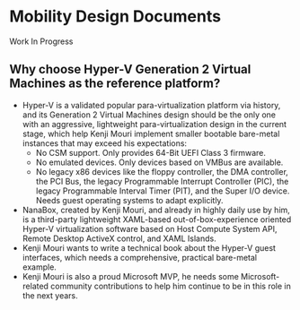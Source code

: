 ﻿# Mobility Design Documents

Work In Progress

## Why choose Hyper-V Generation 2 Virtual Machines as the reference platform?

- Hyper-V is a validated popular para-virtualization platform via history, and
  its Generation 2 Virtual Machines design should be the only one with an
  aggressive, lightweight para-virtualization design in the current stage, which
  help Kenji Mouri implement smaller bootable bare-metal instances that may
  exceed his expectations:
  - No CSM support. Only provides 64-Bit UEFI Class 3 firmware.
  - No emulated devices. Only devices based on VMBus are available.
  - No legacy x86 devices like the floppy controller, the DMA controller, the
    PCI Bus, the legacy Programmable Interrupt Controller (PIC), the legacy
    Programmable Interval Timer (PIT), and the Super I/O device. Needs guest
    operating systems to adapt explicitly.
- NanaBox, created by Kenji Mouri, and already in highly daily use by him, is a
  third-party lightweight XAML-based out-of-box-experience oriented Hyper-V
  virtualization software based on Host Compute System API, Remote Desktop
  ActiveX control, and XAML Islands.
- Kenji Mouri wants to write a technical book about the Hyper-V guest
  interfaces, which needs a comprehensive, practical bare-metal example.
- Kenji Mouri is also a proud Microsoft MVP, he needs some Microsoft-related
  community contributions to help him continue to be in this role in the next
  years.
